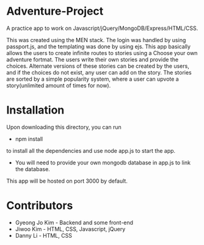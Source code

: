# Adventure-Project

A practice app to work on Javascript/jQuery/MongoDB/Express/HTML/CSS.

This was created using the MEN stack. The login was handled by using passport.js, and the templating was done by using ejs. 
This app basically allows the users to create infinite routes to stories
using a Choose your own adventure fortmat. The users write their own stories and provide the choices. 
Alternate versions of these stories can be created by the users, and if the choices do not exist, any user can add on the story. 
The stories are sorted by a simple popularity system, where a user can upvote a story(unlimited amount of times for now).

# Installation
Upon downloading this directory, you can run

- npm install 

to install all the dependencies and use node app.js to start the app. 
- You will need to provide your own mongodb database in app.js to link the database.

This app will be hosted on port 3000 by default. 

# Contributors

- Gyeong Jo Kim - Backend and some front-end
- Jiwoo Kim - HTML, CSS, Javascript, jQuery
- Danny Li - HTML, CSS
